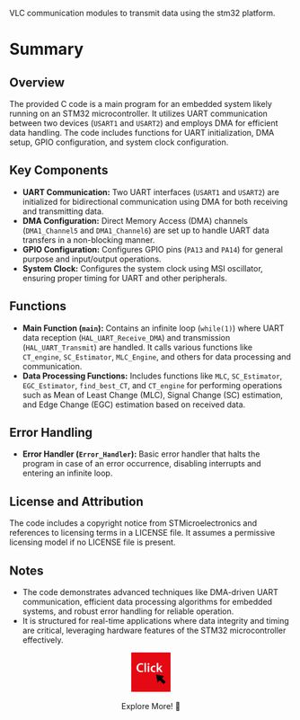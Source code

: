 VLC communication modules to transmit data using the stm32 platform.

# Summary 

## Overview
The provided C code is a main program for an embedded system likely running on an STM32 microcontroller. It utilizes UART communication between two devices (`USART1` and `USART2`) and employs DMA for efficient data handling. The code includes functions for UART initialization, DMA setup, GPIO configuration, and system clock configuration.

## Key Components
- **UART Communication:** Two UART interfaces (`USART1` and `USART2`) are initialized for bidirectional communication using DMA for both receiving and transmitting data.
- **DMA Configuration:** Direct Memory Access (DMA) channels (`DMA1_Channel5` and `DMA1_Channel6`) are set up to handle UART data transfers in a non-blocking manner.
- **GPIO Configuration:** Configures GPIO pins (`PA13` and `PA14`) for general purpose and input/output operations.
- **System Clock:** Configures the system clock using MSI oscillator, ensuring proper timing for UART and other peripherals.

## Functions
- **Main Function (`main`):** Contains an infinite loop (`while(1)`) where UART data reception (`HAL_UART_Receive_DMA`) and transmission (`HAL_UART_Transmit`) are handled. It calls various functions like `CT_engine`, `SC_Estimator`, `MLC_Engine`, and others for data processing and communication.
- **Data Processing Functions:** Includes functions like `MLC`, `SC_Estimator`, `EGC_Estimator`, `find_best_CT`, and `CT_engine` for performing operations such as Mean of Least Change (MLC), Signal Change (SC) estimation, and Edge Change (EGC) estimation based on received data.

## Error Handling
- **Error Handler (`Error_Handler`):** Basic error handler that halts the program in case of an error occurrence, disabling interrupts and entering an infinite loop.

## License and Attribution
The code includes a copyright notice from STMicroelectronics and references to licensing terms in a LICENSE file. It assumes a permissive licensing model if no LICENSE file is present.

## Notes
- The code demonstrates advanced techniques like DMA-driven UART communication, efficient data processing algorithms for embedded systems, and robust error handling for reliable operation.
- It is structured for real-time applications where data integrity and timing are critical, leveraging hardware features of the STM32 microcontroller effectively.

<div align="center">
  <a href="https://maazsalman.org/">
    <img width="70" src="click-svgrepo-com.svg" alt="gh" />
  </a>
  <p> Explore More! 🚀</p>
</div>
